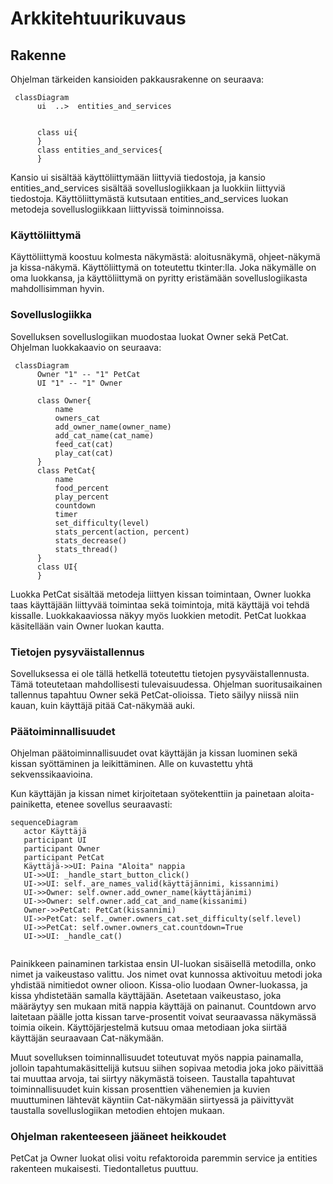 
# Arkkitehtuurikuvaus

## Rakenne

Ohjelman tärkeiden kansioiden pakkausrakenne on seuraava:

```mermaid
 classDiagram
      ui  ..>  entities_and_services
      
      
      class ui{
      }
      class entities_and_services{
      }
```

Kansio ui sisältää käyttöliittymään liittyviä tiedostoja, ja kansio entities_and_services sisältää sovelluslogiikkaan ja luokkiin liittyviä tiedostoja. Käyttöliittymästä kutsutaan entities_and_services luokan metodeja sovelluslogiikkaan liittyvissä toiminnoissa. 

### Käyttöliittymä

Käyttöliittymä koostuu kolmesta näkymästä: aloitusnäkymä, ohjeet-näkymä ja kissa-näkymä. Käyttöliittymä on toteutettu tkinter:lla. Joka näkymälle on oma luokkansa, ja käyttöliittymä on pyritty eristämään sovelluslogiikasta mahdollisimman hyvin.

### Sovelluslogiikka

Sovelluksen sovelluslogiikan muodostaa luokat Owner sekä PetCat. Ohjelman luokkakaavio on seuraava:

```mermaid
 classDiagram
      Owner "1" -- "1" PetCat
      UI "1" -- "1" Owner
      
      class Owner{
          name
          owners_cat
          add_owner_name(owner_name)
          add_cat_name(cat_name)
          feed_cat(cat)
          play_cat(cat)
      }
      class PetCat{
          name
          food_percent
          play_percent
          countdown
          timer
          set_difficulty(level)
          stats_percent(action, percent)
          stats_decrease()
          stats_thread()
      }
      class UI{
      }
```
Luokka PetCat sisältää metodeja liittyen kissan toimintaan, Owner luokka taas käyttäjään liittyvää toimintaa sekä toimintoja, mitä käyttäjä voi tehdä kissalle. Luokkakaaviossa näkyy myös luokkien metodit. PetCat luokkaa käsitellään vain Owner luokan kautta. 

### Tietojen pysyväistallennus

Sovelluksessa ei ole tällä hetkellä toteutettu tietojen pysyväistallennusta. Tämä toteutetaan mahdollisesti tulevaisuudessa. Ohjelman suoritusaikainen tallennus tapahtuu Owner sekä PetCat-olioissa. Tieto säilyy niissä niin kauan, kuin käyttäjä pitää Cat-näkymää auki. 

### Päätoiminnallisuudet

Ohjelman päätoiminnallisuudet ovat käyttäjän ja kissan luominen sekä kissan syöttäminen ja leikittäminen.
Alle on kuvastettu yhtä sekvenssikaavioina. 

Kun käyttäjän ja kissan nimet kirjoitetaan syötekenttiin ja painetaan aloita-painiketta, etenee sovellus seuraavasti:

```mermaid
sequenceDiagram
   actor Käyttäjä
   participant UI
   participant Owner
   participant PetCat
   Käyttäjä->>UI: Paina "Aloita" nappia
   UI->>UI: _handle_start_button_click()
   UI->>UI: self._are_names_valid(käyttäjännimi, kissannimi)
   UI->>Owner: self.owner.add_owner_name(käyttäjänimi)
   UI->>Owner: self.owner.add_cat_and_name(kissanimi)
   Owner->>PetCat: PetCat(kissannimi)
   UI->>PetCat: self._owner.owners_cat.set_difficulty(self.level)
   UI->>PetCat: self.owner.owners_cat.countdown=True
   UI->>UI: _handle_cat()
  
```
Painikkeen painaminen tarkistaa ensin UI-luokan sisäisellä metodilla, onko nimet ja vaikeustaso valittu. Jos nimet ovat kunnossa aktivoituu metodi joka yhdistää nimitiedot owner olioon. Kissa-olio luodaan Owner-luokassa, ja kissa yhdistetään samalla käyttäjään. Asetetaan vaikeustaso, joka määräytyy sen mukaan mitä nappia käyttäjä on painanut. Countdown arvo laitetaan päälle jotta kissan tarve-prosentit voivat seuraavassa näkymässä toimia oikein. Käyttöjärjestelmä kutsuu omaa metodiaan joka siirtää käyttäjän seuraavaan Cat-näkymään.

Muut sovelluksen toiminnallisuudet toteutuvat myös nappia painamalla, jolloin tapahtumakäsittelijä kutsuu siihen sopivaa metodia joka joko päivittää tai muuttaa arvoja, tai siirtyy näkymästä toiseen. Taustalla tapahtuvat toiminnallisuudet kuin kissan prosenttien vähenemien ja kuvien muuttuminen lähtevät käyntiin Cat-näkymään siirtyessä ja päivittyvät taustalla sovelluslogiikan metodien ehtojen mukaan.

### Ohjelman rakenteeseen jääneet heikkoudet

PetCat ja Owner luokat olisi voitu refaktoroida paremmin service ja entities rakenteen mukaisesti. Tiedontalletus puuttuu.
